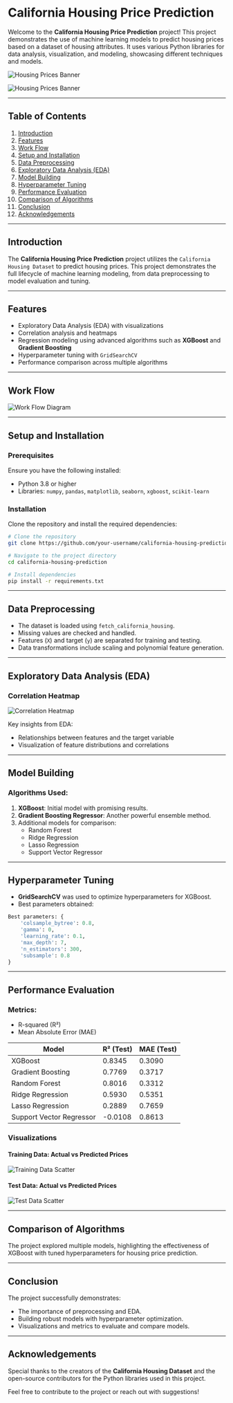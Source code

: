 # California Housing Price Prediction

Welcome to the **California Housing Price Prediction** project! This project demonstrates the use of machine learning models to predict housing prices based on a dataset of housing attributes. It uses various Python libraries for data analysis, visualization, and modeling, showcasing different techniques and models.

![Housing Prices Banner](https://github.com/user-attachments/assets/34ea64c6-41a2-47fa-b0f3-cba41f2a0bf4)
</br>

![Housing Prices Banner](https://github.com/user-attachments/assets/2d5f70e3-e7d8-4f22-95c9-a40560ba418e)

---

## Table of Contents

1. [Introduction](#introduction)
2. [Features](#features)
3. [Work Flow](#work-flow)
4. [Setup and Installation](#setup-and-installation)
5. [Data Preprocessing](#data-preprocessing)
6. [Exploratory Data Analysis (EDA)](#exploratory-data-analysis-eda)
7. [Model Building](#model-building)
8. [Hyperparameter Tuning](#hyperparameter-tuning)
9. [Performance Evaluation](#performance-evaluation)
10. [Comparison of Algorithms](#comparison-of-algorithms)
11. [Conclusion](#conclusion)
12. [Acknowledgements](#acknowledgements)

---

## Introduction

The **California Housing Price Prediction** project utilizes the `California Housing Dataset` to predict housing prices. This project demonstrates the full lifecycle of machine learning modeling, from data preprocessing to model evaluation and tuning.

---

## Features

- Exploratory Data Analysis (EDA) with visualizations
- Correlation analysis and heatmaps
- Regression modeling using advanced algorithms such as **XGBoost** and **Gradient Boosting**
- Hyperparameter tuning with `GridSearchCV`
- Performance comparison across multiple algorithms

---

## Work Flow

![Work Flow Diagram](https://github.com/user-attachments/assets/20411ff0-9b9f-4b11-a3b2-9eded66f795d)

---

## Setup and Installation

### Prerequisites

Ensure you have the following installed:
- Python 3.8 or higher
- Libraries: `numpy`, `pandas`, `matplotlib`, `seaborn`, `xgboost`, `scikit-learn`

### Installation

Clone the repository and install the required dependencies:

```bash
# Clone the repository
git clone https://github.com/your-username/california-housing-prediction.git

# Navigate to the project directory
cd california-housing-prediction

# Install dependencies
pip install -r requirements.txt
```

---

## Data Preprocessing

- The dataset is loaded using `fetch_california_housing`.
- Missing values are checked and handled.
- Features (`X`) and target (`y`) are separated for training and testing.
- Data transformations include scaling and polynomial feature generation.

---

## Exploratory Data Analysis (EDA)

### Correlation Heatmap

![Correlation Heatmap](https://github.com/user-attachments/assets/344d57ec-bf45-4157-9835-32c4db524996)


Key insights from EDA:
- Relationships between features and the target variable
- Visualization of feature distributions and correlations

---

## Model Building

### Algorithms Used:

1. **XGBoost**: Initial model with promising results.
2. **Gradient Boosting Regressor**: Another powerful ensemble method.
3. Additional models for comparison:
   - Random Forest
   - Ridge Regression
   - Lasso Regression
   - Support Vector Regressor

---

## Hyperparameter Tuning

- **GridSearchCV** was used to optimize hyperparameters for XGBoost.
- Best parameters obtained:

```python
Best parameters: {
    'colsample_bytree': 0.8,
    'gamma': 0,
    'learning_rate': 0.1,
    'max_depth': 7,
    'n_estimators': 300,
    'subsample': 0.8
}
```

---

## Performance Evaluation

### Metrics:
- R-squared (R²)
- Mean Absolute Error (MAE)

| Model                  | R² (Test) | MAE (Test) |
|------------------------|-----------|------------|
| XGBoost               | 0.8345    | 0.3090     |
| Gradient Boosting     | 0.7769    | 0.3717     |
| Random Forest         | 0.8016    | 0.3312     |
| Ridge Regression      | 0.5930    | 0.5351     |
| Lasso Regression      | 0.2889    | 0.7659     |
| Support Vector Regressor | -0.0108 | 0.8613     |

### Visualizations

#### Training Data: Actual vs Predicted Prices

![Training Data Scatter](https://github.com/user-attachments/assets/94b0fbae-1c40-4cb3-86a4-50645a62169c)

#### Test Data: Actual vs Predicted Prices

![Test Data Scatter](https://github.com/user-attachments/assets/7a8e2916-da82-46d9-9d1c-99330f310b46)


---

## Comparison of Algorithms

The project explored multiple models, highlighting the effectiveness of XGBoost with tuned hyperparameters for housing price prediction.

---

## Conclusion

The project successfully demonstrates:
- The importance of preprocessing and EDA.
- Building robust models with hyperparameter optimization.
- Visualizations and metrics to evaluate and compare models.

---

## Acknowledgements

Special thanks to the creators of the **California Housing Dataset** and the open-source contributors for the Python libraries used in this project.

Feel free to contribute to the project or reach out with suggestions!
